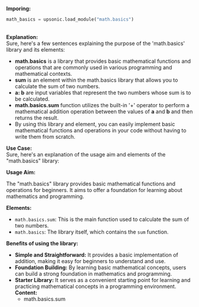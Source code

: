 <b class="custom_code_highlight_green">Imporing:</b><br>
```python
math_basics = upsonic.load_module("math.basics")
```
<br><b class="custom_code_highlight_green">Explanation:</b><br>Sure, here's a few sentences explaining the purpose of the 'math.basics' library and its elements:

* **math.basics** is a library that provides basic mathematical functions and operations that are commonly used in various programming and mathematical contexts.
* **sum** is an element within the math.basics library that allows you to calculate the sum of two numbers.
* **a: b** are input variables that represent the two numbers whose sum is to be calculated.
* **math.basics.sum** function utilizes the built-in '+' operator to perform a mathematical addition operation between the values of **a** and **b** and then returns the result.
* By using this library and element, you can easily implement basic mathematical functions and operations in your code without having to write them from scratch.

<b class="custom_code_highlight_green">Use Case:</b><br>Sure, here's an explanation of the usage aim and elements of the "math.basics" library:

**Usage Aim:**

The "math.basics" library provides basic mathematical functions and operations for beginners. It aims to offer a foundation for learning about mathematics and programming.

**Elements:**

* `math.basics.sum`: This is the main function used to calculate the sum of two numbers.
* `math.basics`: The library itself, which contains the `sum` function.

**Benefits of using the library:**

* **Simple and Straightforward:** It provides a basic implementation of addition, making it easy for beginners to understand and use.
* **Foundation Building:** By learning basic mathematical concepts, users can build a strong foundation in mathematics and programming.
* **Starter Library:** It serves as a convenient starting point for learning and practicing mathematical concepts in a programming environment.
<br><b class="custom_code_highlight_green">Content:</b><br>
  - math.basics.sum
